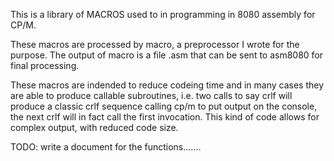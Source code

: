 This is a library of MACROS used to in programming in 8080 assembly for CP/M.

These macros are processed by macro, a preprocessor I wrote for the purpose.
The output of macro is a file <file>.asm that can be sent to asm8080 for
final processing.

These macros are indended to reduce codeing time and in many cases they are
able to produce callable subroutines, i.e.  two calls to say crlf will produce
a classic crlf sequence calling cp/m to put output on the console, the next
crlf will in fact call the first invocation.  This kind of code allows for
complex output, with reduced code size.  

TODO:  write a document for the functions.......
